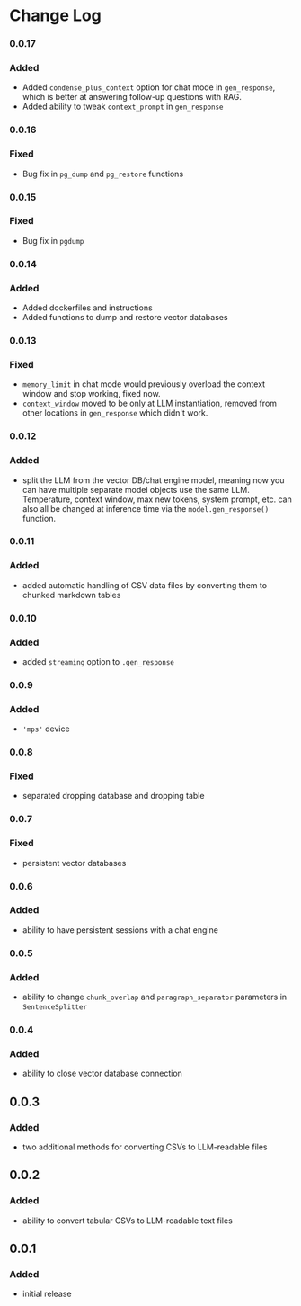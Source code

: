 # Change Log
### 0.0.17
### Added
* Added `condense_plus_context` option for chat mode in `gen_response`, which is better at answering follow-up questions with RAG.
* Added ability to tweak `context_prompt` in `gen_response`

### 0.0.16
### Fixed
* Bug fix in `pg_dump` and `pg_restore` functions

### 0.0.15
### Fixed
* Bug fix in `pgdump`

### 0.0.14
### Added
* Added dockerfiles and instructions
* Added functions to dump and restore vector databases

### 0.0.13
### Fixed
* `memory_limit` in chat mode would previously overload the context window and stop working, fixed now.
* `context_window` moved to be only at LLM instantiation, removed from other locations in `gen_response` which didn't work.

### 0.0.12
### Added
* split the LLM from the vector DB/chat engine model, meaning now you can have multiple separate model objects use the same LLM. Temperature, context window, max new tokens, system prompt, etc. can also all be changed at inference time via the `model.gen_response()` function.

### 0.0.11
### Added
* added automatic handling of CSV data files by converting them to chunked markdown tables

### 0.0.10
### Added
* added `streaming` option to `.gen_response`

### 0.0.9
### Added
* `'mps'` device

### 0.0.8
### Fixed
* separated dropping database and dropping table

### 0.0.7
### Fixed
* persistent vector databases

### 0.0.6
### Added
* ability to have persistent sessions with a chat engine

### 0.0.5
### Added
* ability to change `chunk_overlap` and `paragraph_separator` parameters in `SentenceSplitter`

### 0.0.4
### Added
* ability to close vector database connection

## 0.0.3
### Added
* two additional methods for converting CSVs to LLM-readable files

## 0.0.2
### Added
* ability to convert tabular CSVs to LLM-readable text files

## 0.0.1
### Added
* initial release